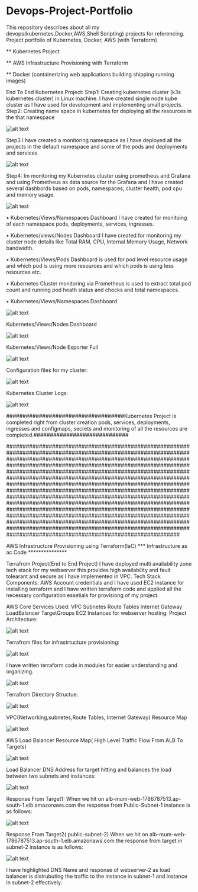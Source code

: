 # Devops-Project-Portfolio
This repository describes about all my devops(kubernetes,Docker,AWS,Shell Scripting) projects for referencing.
Project portfolio of Kubernetes, Docker,  AWS (with Terraform)







** Kubernetes Project   



** AWS Infrastructure Provisioning with Terraform







** Docker (containerizing web applications building shipping running images)










End To End Kubernetes Project:
Step1:
Creating kubernetes cluster (k3s kubernetes cluster) in Linux machine. I have created single node kube cluster as I have used for development and implementing small projects.
Step2: 
Creating name space in kubernetes for deploying all the resources in the that namespace

![alt text](image.png)

Step3
I have created a monitoring namespace as I have deployed all the projects in the default namespace and some of the pods and deployments and services 

![alt text](image-1.png)

Step4:
Im monitoring my Kubernetes cluster using prometheus and Grafana and using Prometheus as data source for the Grafana and I have created several dashbords based on pods, namespaces, cluster health, pod cpu and memory usage.

![alt text](image-2.png)

•	Kubernetes/Views/Namespaces   Dashboard I have created for monitoing of each namespace pods, deployments, services, ingresses.

•	Kubernetes/views/Nodes Dashboard I have created for monitoring my cluster node details like Total RAM, CPU, Internal Memory Usage, Network bandwidth.

•	Kubernetes/Views/Pods Dashboard is used for pod level resource usage and which pod is using more resources and which pods is using less resources etc.

•	Kubernetes Cluster monitoring via Prometheus is used to extract total pod count and running pod heath status and checks and total  namespaces.


•	Kubernetes/Views/Namespaces Dashboard

![alt text](image-3.png)


Kubernetes/Views/Nodes  Dashboard

![alt text](image-4.png)


Kubernetes/Views/Node Exporter Full 

![alt text](image-5.png)

Configuration files for my cluster:

![alt text](image-6.png)

Kubernetes Cluster Logs: 

![alt text](image-7.png)



####################################Kubernetes Project is completed right from cluster creation pods, services, deployments, ingresses and configmaps, secrets and monitoring of all the resources are completed.#############################







#####################################################################################################################################################################################################################################################################################################################################################################################################################################################################################################################################################################################################################################################################################################################################################################################################################################################################










































AWS Infrastructure Provisioning using Terraform(IaC) *** Infrastructure as ac Code ***************


Terrafrom Project(End to End Project) 
I have deployed multi availability zone tech stack for my webserver this provides high availability and fault tolearant and secure as I have implemented in VPC.
Tech Stack Components:
AWS Account credentials and I have used EC2 instance for installing terraform and I have written terraform code and applied all the necessary configuration essetials for provisiong of my project.

AWS Core Services Used:
VPC  Subnetes   Route Tables   Internet Gateway   LoadBalancer   TargetGroups  EC2 Instances for webserver hosting.
Project  Architecture:

![alt text](image-8.png)


Terrafrom files for infrastrtucture provisioning:

![alt text](image-9.png) 

I have written terraform code in modules for easier understanding and organizing.


![alt text](image-10.png)

Terrafrom Directory Structue:

![alt text](image-11.png)


VPC(Networking,subnetes,Route Tables, Internet Gateway) Resource Map 

![alt text](image-12.png)

AWS Load Balancer Resource Map( High Level Traffic Flow From ALB To Targets)

![alt text](image-13.png)

Load Balancer DNS Address for target hitting and balances the load between two subnets and instances:

![alt text](image-14.png)


Response From Target1:
When we hit on  alb-mum-web-1786787513.ap-south-1.elb.amazonaws.com  the response from Public-Subnet-1 instance is as follows:

![alt text](image-15.png)

Response From Target2( public-subnet-2)
When we hit on  alb-mum-web-1786787513.ap-south-1.elb.amazonaws.com  the response from target in subnet-2  instance is as follows:

![alt text](image-16.png)

I have highlighted DNS Name and response of webserver-2 as load balancer is distrubuting the traffic to the instance in subnet-1 and instance in subnet-2 effectively.

